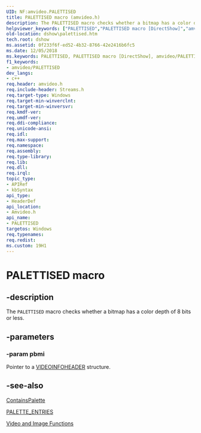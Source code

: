 ```yaml
---
UID: NF:amvideo.PALETTISED
title: PALETTISED macro (amvideo.h)
description: The PALETTISED macro checks whether a bitmap has a color depth of 8 bits or less.
helpviewer_keywords: ["PALETTISED","PALETTISED macro [DirectShow]","amvideo/PALETTISED","dshow.palettised"]
old-location: dshow\palettised.htm
tech.root: dshow
ms.assetid: 0f233f6f-ed52-4b32-8766-42e2416b6fc5
ms.date: 12/05/2018
ms.keywords: PALETTISED, PALETTISED macro [DirectShow], amvideo/PALETTISED, dshow.palettised
f1_keywords:
- amvideo/PALETTISED
dev_langs:
- c++
req.header: amvideo.h
req.include-header: Streams.h
req.target-type: Windows
req.target-min-winverclnt: 
req.target-min-winversvr: 
req.kmdf-ver: 
req.umdf-ver: 
req.ddi-compliance: 
req.unicode-ansi: 
req.idl: 
req.max-support: 
req.namespace: 
req.assembly: 
req.type-library: 
req.lib: 
req.dll: 
req.irql: 
topic_type:
- APIRef
- kbSyntax
api_type:
- HeaderDef
api_location:
- Amvideo.h
api_name:
- PALETTISED
targetos: Windows
req.typenames: 
req.redist: 
ms.custom: 19H1
---
```


# PALETTISED macro


## -description


The <code>PALETTISED</code> macro checks whether a bitmap has a color depth of 8 bits or less. 


## -parameters




### -param pbmi

Pointer to a <a href="https://docs.microsoft.com/previous-versions/windows/desktop/api/amvideo/ns-amvideo-videoinfoheader">VIDEOINFOHEADER</a> structure.


## -see-also




<a href="https://docs.microsoft.com/windows/desktop/DirectShow/containspalette">ContainsPalette</a>



<a href="https://docs.microsoft.com/windows/desktop/api/amvideo/nf-amvideo-palette_entries">PALETTE_ENTRIES</a>



<a href="https://docs.microsoft.com/windows/desktop/DirectShow/video-and-image-functions">Video and Image Functions</a>
 

 

